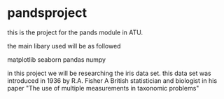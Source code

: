 # pandsproject

this is the project for the pands module in ATU. 

the main libary used will be as followed 

matplotlib
seaborn
pandas 
numpy 


in this project we will be researching the iris data set. this data set was introduced in 1936 by R.A. Fisher A British statistician and biologist in his paper "The use of multiple measurements in taxonomic problems"